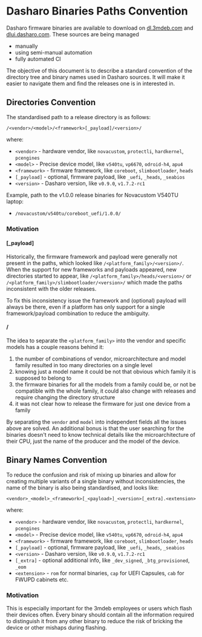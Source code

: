 # Dasharo Binaries Paths Convention

Dasharo firmware binaries are available to download on [dl.3mdeb.com][dl.3mdeb.com]
and [dlui.dasharo.com][dlui.dasharo.com]. These sources are being managed
- manually
- using semi-manual automation
- fully automated CI

The objective of this document is to describe a standard convention of the
directory tree and binary names used in Dasharo sources. It will make it easier
to navigate them and find the releases one is in interested in.

## Directories Convention

The standardised path to a release directory is as follows:

`/<vendor>/<model>/<framework>[_payload]/<version>/`

where:
- `<vendor>` - hardware vendor, like `novacustom`, `protectli`, `hardkernel`,
  `pcengines`
- `<model>` - Precise device model, like `v540tu`, `vp6670`, `odroid-h4`,
  `apu4`
- `<framework>` - firmware framework, like `coreboot`, `slimbootloader`, `heads`
- `[_payload]` - optional, firmware payload, like `_uefi`, `_heads`, `_seabios`
- `<version>` - Dasharo version, like `v0.9.0`, `v1.7.2-rc1`

Example, path to the v1.0.0 release binaries for Novacustom V540TU laptop:
- `/novacustom/v540tu/coreboot_uefi/1.0.0/`

### Motivation

#### <framework>[_payload]

Historically, the firmware framework and payload were generally not present in
the paths, which looked like `/<platform_family>/<version>/`.
When the support for new frameworks and payloads appeared, new directories
started to appear, like `/<platform_family>/heads/<version>/` or
`/<platform_family>/slimbootloader/<version>/` which made the paths
inconsistent with the older releases.

To fix this inconsistency issue the framework and (optional) payload will
always be there, even if a platform has only support for a single
framework/payload combination to reduce the ambiguity.

#### <vendor>/<model>

The idea to separate the `<platform_family>` into the vendor and specific models
has a couple reasons behind it:
1. the number of combinations of vendor, microarchitecture and model family
   resulted in too many directories on a single level
1. knowing just a model name it could be not that obvious which family
   it is supposed to belong to
1. the firmware binaries for all the models from a family could be, or not be
   compatible with the whole family, it could also change with releases and
   require changing the directory structure
1. it was not clear how to release the firmware for just one device from a
   family

By separating the `vendor` and `model` into independent fields all the issues
above are solved. An additional bonus is that the user searching for the
binaries doesn't need to know technical details like the microarchitecture
of their CPU, just the name of the producer and the model of the device.

[dl.3mdeb.com]: https://dl.3mdeb.com
[dlui.dasharo.com]: https://dlui.dasharo.com

## Binary Names Convention

To reduce the confusion and risk of mixing up binaries and allow for creating
multiple variants of a single binary without inconsistencies, the name of the
binary is also being standardised, and looks like:

`<vendor>_<model>_<framework>[_<payload>]_<version>[_extra].<extension>`

where:
- `<vendor>` - hardware vendor, like `novacustom`, `protectli`, `hardkernel`,
  `pcengines`
- `<model>` - Precise device model, like `v540tu`, `vp6670`, `odroid-h4`,
  `apu4`
- `<framework>` - firmware framework, like `coreboot`, `slimbootloader`, `heads`
- `[_payload]` - optional, firmware payload, like `_uefi`, `_heads`, `_seabios`
- `<version>` - Dasharo version, like `v0.9.0`, `v1.7.2-rc1`
- `[_extra]` - optional additional info, like `_dev_signed`, `_btg_provisioned`,
  `_eom`
- `<extension>` - `rom` for normal binaries, `cap` for UEFI Capsules, `cab` for
  FWUPD cabinets etc.

### Motivation

This is especially important for the 3mdeb employees or users which flash their
devices often. Every binary should contain all the information required to
distinguish it from any other binary to reduce the risk of bricking the device
or other mishaps during flashing.
